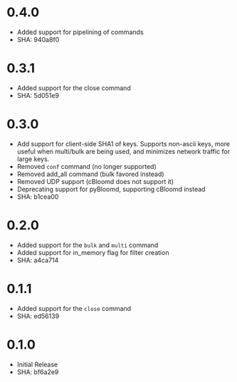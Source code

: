# 0.4.0

* Added support for pipelining of commands
* SHA: 940a8f0

# 0.3.1

 * Added support for the close command
 * SHA: 5d051e9

# 0.3.0

 * Add support for client-side SHA1 of keys. Supports non-ascii keys, more
   useful when multi/bulk are being used, and minimizes network traffic for
   large keys.
 * Removed `conf` command (no longer supported)
 * Removed add_all command (bulk favored instead)
 * Removed UDP support (cBloomd does not support it)
 * Deprecating support for pyBloomd, supporting cBloomd instead
 * SHA: b1cea00

# 0.2.0

 * Added support for the `bulk` and `multi` command
 * Added support for in_memory flag for filter creation
 * SHA: a4ca714

# 0.1.1

 * Added support for the `close` command
 * SHA: ed56139

# 0.1.0

 * Initial Release
 * SHA: bf6a2e9

